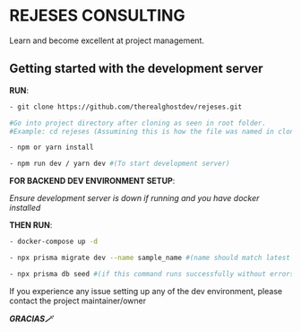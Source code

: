 # REJESES CONSULTING

Learn and become excellent at project management.

## Getting started with the development server

**RUN**:
```bash
- git clone https://github.com/therealghostdev/rejeses.git

#Go into project directory after cloning as seen in root folder.
#Example: cd rejeses (Assumining this is how the file was named in cloning directory)

- npm or yarn install

- npm run dev / yarn dev #(To start development server)
```

**FOR BACKEND DEV ENVIRONMENT SETUP**:

*Ensure development server is down if running and you have docker installed*

**THEN RUN**:

```bash
- docker-compose up -d

- npx prisma migrate dev --name sample_name #(name should match latest prisma migration as seen in prisma migrations folder in project directory)

- npx prisma db seed #(if this command runs successfully without errors, start the development server again as described earlier)  
```
If you experience any issue setting up any of the dev environment, please contact the project maintainer/owner


***GRACIAS🪄***
